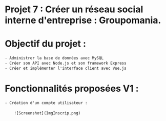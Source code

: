 # Projet 7 : Créer un réseau social interne d'entreprise : Groupomania.

# Objectif du projet : 

    - Administrer la base de données avec MySQL
    - Créer son API avec Node.js et son framework Express
    - Créer et implémenter l'interface client avec Vue.js

# Fonctionnalités proposées V1 : 

    - Création d'un compte utilisateur : 

        ![Screenshot](ImgInscrip.png)

